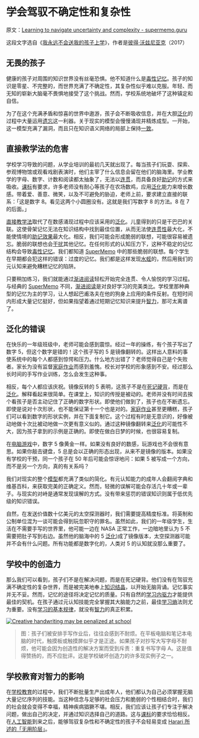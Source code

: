 # 学会驾驭不确定性和复杂性

原文：[Learning to navigate uncertainty and complexity - supermemo.guru](https://supermemo.guru/wiki/Learning_to_navigate_uncertainty_and_complexity)

这段文字选自《[我永远不会送我的孩子上学](https://supermemo.guru/wiki/Problem_of_Schooling)》，作者是[彼得·沃兹尼亚克](https://supermemo.guru/wiki/Piotr_Wozniak)（2017）

## 无畏的孩子

健康的孩子对周围的知识世界没有丝毫恐惧。他不知道什么是[毒性记忆](https://supermemo.guru/wiki/Toxic_memory)。孩子的知识是零星、不完整的，而世界充满了不确定性，其复杂性似乎难以克服。年轻、而无知的崭新大脑毫不畏惧地接受了这个挑战。然而，学校系统地破坏了这种镇定和自信。

为了在这个充满矛盾和惊喜的世界中遨游，孩子会不断吸收信息，并在大胆[泛化](https://supermemo.guru/wiki/Generalization)的过程中大量运用[遗忘](https://supermemo.guru/wiki/Forgetting)这一利器。关于现实的模型会慢慢涌现并精炼成型。一开始，这一模型充满了漏洞，而且只在知识语义网络的局部上保持[一致](https://supermemo.guru/wiki/Consistent)。

## 直接教学法的危害

学校学习导致的问题，从学业培训的最初几天就出现了。每当孩子们玩耍、探索、参观博物馆或观看戏剧表演时，他们主宰了什么信息会留在他们的脑海里。学业教学的字母、数字、计数和阅读都太抽象了，无法以[连贯](https://supermemo.guru/wiki/Coherent)，而具备良好[助记](https://supermemo.guru/wiki/Mnemonic)的方式来吸收。[课标](https://supermemo.guru/wiki/Curriculum)有要求，许多老师没有耐心等孩子在农场数鸡，应用[泛化](https://supermemo.guru/wiki/Generalization)能力来增长数感。带着爱、善意、微笑，以及不可避免的胁迫，老师上前，要求建立直接的联系：「这是数字 8。看见这两个小圆圈没有。这就是我们写数字 8 的方法。8 在 7 的后面。」

[直接教学法](https://supermemo.guru/wiki/Direct_instruction)取代了在数感涌现过程中应该采用的[泛化](https://supermemo.guru/wiki/Generalization)。儿童得到的只是干巴巴的关联。这使骨架记忆无法在知识结构中找到最佳位置，从而无法使[连贯性](https://supermemo.guru/wiki/Coherence)最大化，不能使情境的[助记效果](https://supermemo.guru/wiki/Mnemonic_power)最大化。相反，我们可能会形成脆弱的联想，可能很容易被遗忘。脆弱的联想也会[干扰](https://supermemo.guru/wiki/Interfere)其他记忆。在任何形式的认知压力下，这种不稳定的记忆结构会导致[毒性记忆](https://supermemo.guru/wiki/Toxic_memory)。我们都知道 [SuperMemo](https://supermemo.guru/wiki/SuperMemo) 中的那些脆弱的联想。每个学生在早期都会犯这样的错误：过度的记忆。我们都是这样发现[水蛭](https://supermemo.guru/wiki/Leech)的，然后用我们的元认知来避免糟糕记忆的陷阱。

只要稍加练习，我们就能通过[渐进阅读](https://supermemo.guru/wiki/Incremental_reading)轻松开始完全连贯、令人愉悦的学习过程。与经典的 [SuperMemo](https://supermemo.guru/wiki/SuperMemo) 不同，[渐进阅读](https://supermemo.guru/wiki/Incremental_reading)是对良好学习的完美类比。学校里那种典型的记忆为主的学习，让人想起巴甫洛夫在他的狗身上应用的条件反射。在短时间内形成大量记忆挺好，但如果指望着通过短期记忆知识来提升[智力](https://supermemo.guru/wiki/Intelligence)，那可太离谱了。

## 泛化的错误

在快乐的一年级班级中，老师可能会感到震惊。经过一年的操练，有个孩子写出了数字 5，但这个数字是错的！这个孩子写的 5 是镜像翻转的。这样出人意料的事使系统中的每个人都感到惊愕和压力。什么地方出错了？老师觉得自己是个失败者。家长为没有监督[家庭作业](https://supermemo.guru/wiki/Homework)而感到羞愧。校长对学校的形象感到不安。经过那么长时间的手写作业训练，怎么会发生这种事。

相反，每个人都应该庆祝。镜像反转的 5 表明，这孩子不是在[死记硬背](https://supermemo.guru/wiki/Cramming)，而是在[泛化](https://supermemo.guru/wiki/Generalization)。解释看起来很简单。在课堂上，知识的传授是被动的。老师并没有时间去挨个看孩子是否主动记住了正确的数字形状。即使他们做到了，孩子也在不断遗忘。即使是说对十次形状，也不能保证第十一个也是对的。[家庭作业](https://supermemo.guru/wiki/Homework)甚至更糟糕，孩子们可以看到数字的形状实例，并在下面复制它。这个过程有时是无意识的，好像被动地做十次比被动地做一次更有意义似的。通过这种镜像翻转来[泛化](https://supermemo.guru/wiki/Generalization)的可能性不大，因为孩子拿到的示例是正确的。即使在做白日梦的时候，也很容易复制。

在[电脑游戏](https://supermemo.guru/wiki/Computer_games)中，数字 5 像黄金一样。如果没有良好的数感，玩游戏也不会很有意思。如果你敲击键盘，5 总是会以正确的形态出现，从来不是镜像的版本。如果没有学校的干预，同一个孩子在 50 年后可能会惊讶地问：如果 5 被写成一个方向，而不是另一个方向，真的有关系吗？

我们对现实的整个[模型](https://supermemo.guru/wiki/Model)都充满了类似的简化。有元认知能力的成年人会翻阅字典和维基百科，来获取完美的正确定义。然而，轻微的误解可能会存活几十年或一辈子。与现实的对峙是通常发现误解的方式。没有带来惩罚的错误知识则属于低优先级的知识错误。

自然，在发送价值数十亿美元的太空探测器时，我们需要提高精度标准。将英制和公制单位混为一谈可能会得到玩忽职守的罪名。虽然如此，我们的一年级学生，生活在不需要手写的世界里，他可能一边在 NASA 正常工作，一边暗地里认为 5 不需要把肚子写到右边。虽然他的脑海中的 5 [泛化](ttps://supermemo.guru/wiki/Generalization))成了镜像版本，太空探测器可能并不会有什么问题。所有功能都是数字化的，人类对 5 的认知就没那么重要了。

## 学校中的创造力

那么我们可以看到，孩子们不是在解决问题，而是在死记硬背。他们没有在驾驭充满不确定性的复杂世界，而是被完美地奉上[知识结晶](https://supermemo.guru/wiki/Knowledge_crystallization)，以开始无脑背诵。记忆事实并无不妥。然而，记忆的途径将决定记忆的质量。只有自然的[学习内驱力](https://supermemo.guru/wiki/Learn_drive)才能提供最佳的契机。在孩子通过元认知技能完全掌握其大脑能力之前，最佳[学习熵](https://supermemo.guru/wiki/Learntropy)法则尤为重要。没有[学习的基本规律](https://supermemo.guru/wiki/Fundamental_law_of_learning)，就没有[智力](https://supermemo.guru/wiki/Intelligence)的真正积累。

[![Creative handwriting may be penalized at school](https://supermemo.guru/images/thumb/5/5b/Creative_handwriting_penalized_at_school.png/400px-Creative_handwriting_penalized_at_school.png)](https://supermemo.guru/wiki/File:Creative_handwriting_penalized_at_school.png)

> 图：孩子们被安排手写作业后，往往会感到不耐烦。在平板电脑和笔记本电脑的时代，触摸板或触摸屏似乎才是正途。如果孩子对抄写大写字母不耐烦，他可能会因为创造性的解决方案而受到斥责：重复书写字母 A。这是值得赞扬的，而不应批评。这是学校破坏创造力的许多现实例子之一。

## 学校教育对智力的影响

在[学校教育](https://supermemo.guru/wiki/Schooling)的过程中，我们不断批量生产出成年人，他们都认为自己必须掌握无脑大量记忆序列的技能。当这种信念与足够的社会压力和脆弱的个性相结合时，我们的社会就会变得不幸福，精神疾病猖獗不堪。相反，我们应该让孩子们专注于解决问题，做出自己的决定，并通过知识选择自己的道路。这与[课标](https://supermemo.guru/wiki/Curriculum)的要求恰恰相反。在[人工智能](https://supermemo.guru/wiki/Artificial_intelligence)到来之后，能够驾驭复杂性和不确定性的孩子不会轻易变成 [Harari 所述的「无用阶层」](https://supermemo.guru/wiki/Harari)。